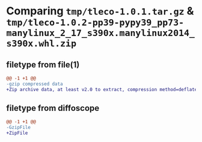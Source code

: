 # Comparing `tmp/tleco-1.0.1.tar.gz` & `tmp/tleco-1.0.2-pp39-pypy39_pp73-manylinux_2_17_s390x.manylinux2014_s390x.whl.zip`

## filetype from file(1)

```diff
@@ -1 +1 @@
-gzip compressed data
+Zip archive data, at least v2.0 to extract, compression method=deflate
```

## filetype from diffoscope

```diff
@@ -1 +1 @@
-GzipFile
+ZipFile
```

